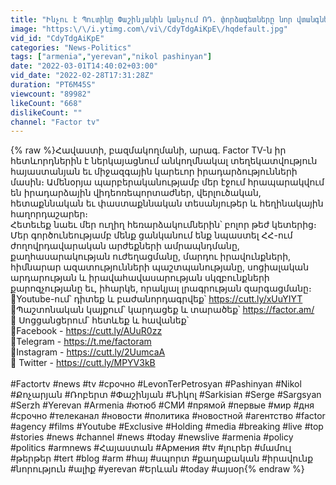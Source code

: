 ```yaml
---
title: "Ինչու է Պուտինը Փաշինյանին կանչում ՌԴ. փորձագետները նոր վտանգների մասին են ահազանգում"
image: "https:\/\/i.ytimg.com\/vi\/CdyTdgAiKpE\/hqdefault.jpg"
vid_id: "CdyTdgAiKpE"
categories: "News-Politics"
tags: ["armenia","yerevan","nikol pashinyan"]
date: "2022-03-01T14:40:02+03:00"
vid_date: "2022-02-28T17:31:28Z"
duration: "PT6M45S"
viewcount: "89982"
likeCount: "668"
dislikeCount: ""
channel: "Factor tv"
---
```

{% raw %}Հավաստի, բազմակողմանի, արագ․ Factor TV-ն իր հետևորդներին է ներկայացնում անկողմնակալ տեղեկատվություն հայաստանյան եւ միջազգային կարեւոր իրադարձությունների մասին։ Ամենօրյա պարբերականությամբ մեր էջում հրապարակվում են իրադարձային վիդեոռեպորտաժներ, վերլուծական, հետաքննական եւ փաստաքննական տեսանյութեր և հեղինակային հաղորդաշարեր։<br /> Հետեւեք նաեւ մեր ուղիղ հեռարձակումներին՝ բոլոր թեժ կետերից։ Մեր գործունեությամբ մենք ցանկանում ենք նպաստել ՀՀ-ում ժողովրդավարական արժեքների ամրապնդմանը, քաղհասարակության ուժեղացմանը, մարդու իրավունքների, հիմնարար ազատությունների պաշտպանությանը, սոցիալական արդարության և իրավահավասարության սկզբունքների քարոզչությանը եւ, իհարկե, որակյալ լրագրության զարգացմանը։<br /> 🔴Youtube-ում՝ դիտեք և բաժանորդագրվեք՝ <a rel="nofollow" target="blank" href="https://cutt.ly/xUuYIYT">https://cutt.ly/xUuYIYT</a> <br />🔴Պաշտոնական կայքում՝ կարդացեք և տարածեք՝ <a rel="nofollow" target="blank" href="https://factor.am/">https://factor.am/</a> <br />🔴 Սոցցանցերում՝ հետևեք և հավանեք՝ <br />📌Facebook - <a rel="nofollow" target="blank" href="https://cutt.ly/AUuR0zz">https://cutt.ly/AUuR0zz</a><br />📌Telegram - <a rel="nofollow" target="blank" href="https://t.me/factoram">https://t.me/factoram</a> <br />📌Instagram - <a rel="nofollow" target="blank" href="https://cutt.ly/2UumcaA">https://cutt.ly/2UumcaA</a> <br />📌 Twitter - <a rel="nofollow" target="blank" href="https://cutt.ly/MPYV3kB">https://cutt.ly/MPYV3kB</a> <br /><br />#Factortv #news #tv #срочно #LevonTerPetrosyan #Pashinyan #Nikol #Քոչարյան #Ռոբերտ #Փաշինյան #Նիկոլ #Sarkisian #Serge #Sargsyan #Serzh #Yerevan #Armenia #ютюб #СМИ #прямой #первые #мир #дня #срочно #телеканал #новости #политика #новостной #агентство #factor #agency #films #Youtube #Exclusive #Holding #media #breaking #live #top #stories #news #channel #news #today #newslive #armenia #policy #politics #armnews #Հայաստան #Армения #tv #լուրեր #մամուլ #թերթեր #tert #blog #arm #հայ #սպորտ #քաղաքական #իրավունք #նորություն #ալիք #yerevan #Երևան #today #այսօր{% endraw %}
